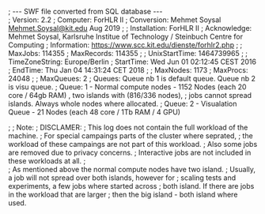 ;   --- SWF file converted from SQL database ---  
;       Version: 2.2
;      Computer: ForHLR II
;    Conversion: Mehmet Soysal <Mehmet.Soysal@kit.edu> Aug 2019
;
;  Installation: ForHLR II
;   Acknowledge: Mehmet Soysal, Karlsruhe Institue of Technology / Steinbuch Centre for Computing
;   Information: https://www.scc.kit.edu/dienste/forhlr2.php
;
;       MaxJobs: 114355
;    MaxRecords: 114355
;
; UnixStartTime: 1464739965
;
; TimeZoneString: Europe/Berlin
; StartTime: Wed Jun 01 02:12:45 CEST 2016
; EndTime:   Thu Jan 04 14:31:24 CET 2018
; 
; MaxNodes: 1173
; MaxProcs: 24048
;
; MaxQueues: 2
;    Queues: Queue nb 1 is default queue. Queue nb 2 is visu queue. 
;     Queue: 1 - Normal compute nodes - 1152 Nodes (each  20 core / 64gb RAM) , two islands with (816/336 nodes), 
;		 jobs cannot spread islands. Always whole nodes where allocated.
;     Queue: 2 - Visualation Queue - 21 Nodes (each 48 core / 1Tb RAM / 4 GPU)  

; 
; Note: 
;	DISCLAMER:
;	This log does not contain the full workload of the machine.
;	For special campaings parts of the cluster where seprated, 
;	the workload of these campaings are not part of this workload.
;	Also some jobs are removed due to privacy concerns.
;	Interactive jobs are not included in these workloads at all.
;	
;	As mentioned above the normal compute nodes have two island.
;	Usually, a job will not spread over both islands, however for
;	scaling tests and experiments, a few jobs where started across 
;	both island. If there are jobs in the workload that are larger 
;	then the big island - both island where used.